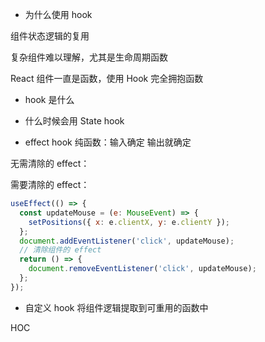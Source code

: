 - 为什么使用 hook

组件状态逻辑的复用

复杂组件难以理解，尤其是生命周期函数

React 组件一直是函数，使用 Hook 完全拥抱函数

- hook 是什么

- 什么时候会用 State hook

- effect hook
  纯函数：输入确定 输出就确定

无需清除的 effect：

需要清除的 effect：

```js
useEffect(() => {
  const updateMouse = (e: MouseEvent) => {
    setPositions({ x: e.clientX, y: e.clientY });
  };
  document.addEventListener('click', updateMouse);
  // 清除组件的 effect
  return () => {
    document.removeEventListener('click', updateMouse);
  };
});
```

- 自定义 hook
将组件逻辑提取到可重用的函数中

HOC
